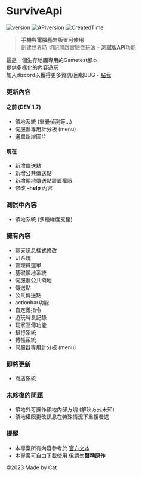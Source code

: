 # SurviveApi
![version](https://img.shields.io/badge/Version-Dev--1.8-blue)
![APIversion](https://img.shields.io/badge/API--Supported--Version-Bedrock--1.19.63+-brightgreen)
![CreatedTime](https://img.shields.io/badge/Created--Time-2023--2%2F25-orange)

> **手機與電腦基岩版皆可使用**\
> 創建世界時 切記開啟實驗性玩法 - **測試版API**功能

這是一個生存地圖專用的Gametest腳本\
提供多樣化的內容遊玩\
加入discord以獲得更多資訊/回報BUG - [點我](https://discord.gg/cyx5GCgu2B)

### 更新內容
#### 之前 (DEV 1.7)
- 領地系統 (重疊偵測等...)
- 伺服器專用計分板 (menu)
- 選單新增圖片
#### 現在
- 新增傳送點
- 新增公共傳送點
- 新增領地傳送點設置權限
- 修改 **-help** 內容

### 測試中內容
- 領地系統 (多種維度支援)

### 擁有內容
- 聊天訊息樣式修改
- UI系統
- 管理員選單
- 基礎領地系統
- 伺服器公共領地
- 傳送點
- 公共傳送點
- actionbar功能
- 自定義指令
- 遊玩時長記錄
- 玩家互傳功能
- 銀行系統
- 轉帳系統
- 伺服器專用計分板 (menu)
### 即將更新
- 商店系統
### 未修復的問題
- 領地外可操作領地內部方塊 (解決方式未知)
- 領地權限更改訊息在特殊情況下重複發送
### 提醒
- 本專案所有內容參考於 [官方文本](https://learn.microsoft.com/en-us/minecraft/creator/scriptapi/)
- 本專案可自由下載使用 但請勿**聲稱原作**

©2023 Made by Cat